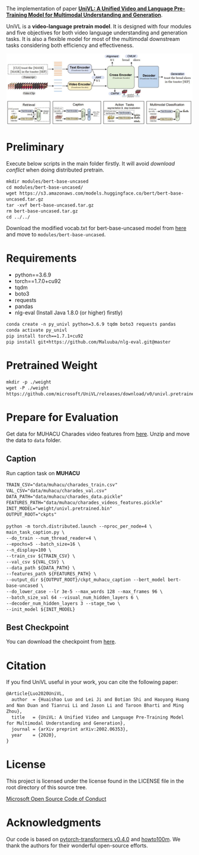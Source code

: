 
The implementation of paper [**UniVL: A Unified Video and Language Pre-Training Model for Multimodal Understanding and Generation**](https://arxiv.org/abs/2002.06353). 

UniVL is a **video-language pretrain model**. It is designed with four modules and five objectives for both video language understanding and generation tasks. It is also a flexible model for most of the multimodal downstream tasks considering both efficiency and effectiveness.

![alt text](assets/imgs/UniVL_framework.jpg)

# Preliminary
Execute below scripts in the main folder firstly. It will avoid *download conflict* when doing distributed pretrain.

```
mkdir modules/bert-base-uncased
cd modules/bert-base-uncased/
wget https://s3.amazonaws.com/models.huggingface.co/bert/bert-base-uncased.tar.gz
tar -xvf bert-base-uncased.tar.gz
rm bert-base-uncased.tar.gz
cd ../../
```
Download the modified vocab.txt for bert-base-uncased model from [here](https://drive.google.com/file/d/1QmqE2ikXL5uNR4Aj73GMNignFzomrNil/view?usp=sharing) and move to `modules/bert-base-uncased`.

# Requirements
- python==3.6.9
- torch==1.7.0+cu92
- tqdm
- boto3
- requests
- pandas
- nlg-eval (Install Java 1.8.0 (or higher) firstly)
```
conda create -n py_univl python=3.6.9 tqdm boto3 requests pandas
conda activate py_univl
pip install torch==1.7.1+cu92
pip install git+https://github.com/Maluuba/nlg-eval.git@master
```

# Pretrained Weight
```
mkdir -p ./weight
wget -P ./weight https://github.com/microsoft/UniVL/releases/download/v0/univl.pretrained.bin
```

# Prepare for Evaluation
Get data for MUHACU Charades video features from [here](https://drive.google.com/file/d/1sZIk0U_Du6z1Id0mXaj58FDWRG2BXmPS/view?usp=sharing).
Unzip and move the data to `data` folder.

## Caption
Run caption task on **MUHACU**

```
TRAIN_CSV="data/muhacu/charades_train.csv"
VAL_CSV="data/muhacu/charades_val.csv"
DATA_PATH="data/muhacu/charades_data.pickle"
FEATURES_PATH="data/muhacu/charades_videos_features.pickle"
INIT_MODEL="weight/univl.pretrained.bin"
OUTPUT_ROOT="ckpts"

python -m torch.distributed.launch --nproc_per_node=4 \
main_task_caption.py \
--do_train --num_thread_reader=4 \
--epochs=5 --batch_size=16 \
--n_display=100 \
--train_csv ${TRAIN_CSV} \
--val_csv ${VAL_CSV} \
--data_path ${DATA_PATH} \
--features_path ${FEATURES_PATH} \
--output_dir ${OUTPUT_ROOT}/ckpt_muhacu_caption --bert_model bert-base-uncased \
--do_lower_case --lr 3e-5 --max_words 128 --max_frames 96 \
--batch_size_val 64 --visual_num_hidden_layers 6 \
--decoder_num_hidden_layers 3 --stage_two \
--init_model ${INIT_MODEL}
```

## Best Checkpoint
You can download the checkpoint from [here](https://drive.google.com/file/d/1IDghRckFGAd2tAe1HcSvLBHXFzGiYmLC/view?usp=sharing).

# Citation
If you find UniVL useful in your work, you can cite the following paper:
```
@Article{Luo2020UniVL,
  author  = {Huaishao Luo and Lei Ji and Botian Shi and Haoyang Huang and Nan Duan and Tianrui Li and Jason Li and Taroon Bharti and Ming Zhou},
  title   = {UniVL: A Unified Video and Language Pre-Training Model for Multimodal Understanding and Generation},
  journal = {arXiv preprint arXiv:2002.06353},
  year    = {2020},
}
```

# License
This project is licensed under the license found in the LICENSE file in the root directory of this source tree.

[Microsoft Open Source Code of Conduct](https://opensource.microsoft.com/codeofconduct)

# Acknowledgments
Our code is based on [pytorch-transformers v0.4.0](https://github.com/huggingface/transformers/tree/v0.4.0) and [howto100m](https://github.com/antoine77340/howto100m). We thank the authors for their wonderful open-source efforts.
